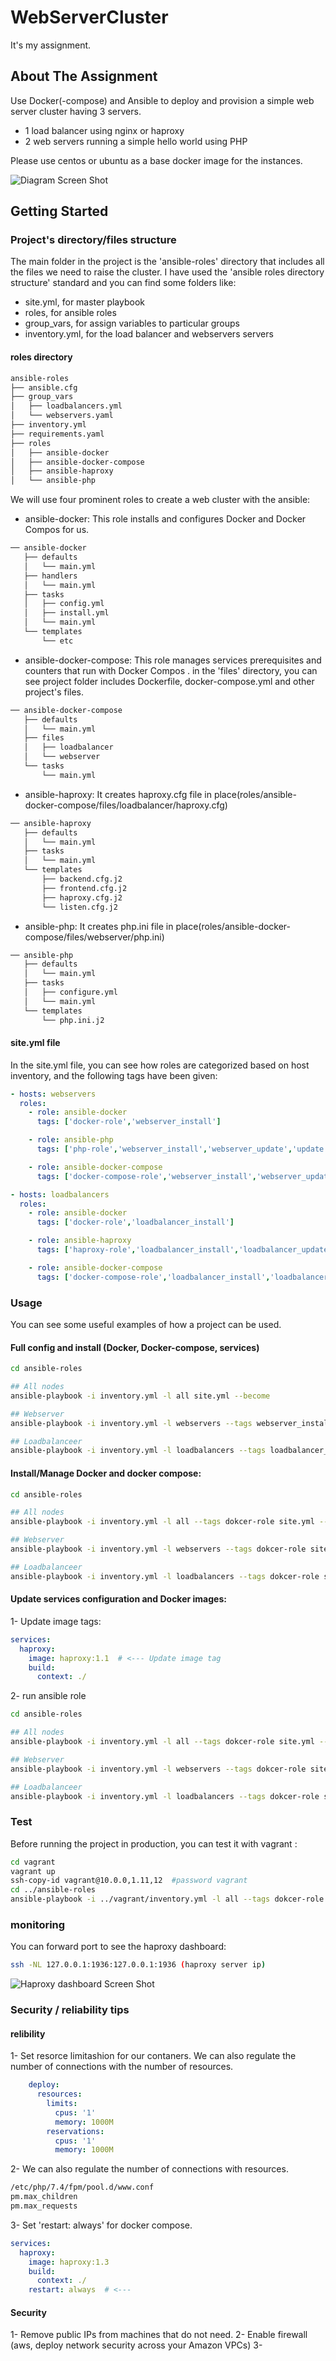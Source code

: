 # WebServerCluster
It's my assignment.<br/>

## About The Assignment

Use Docker(-compose) and Ansible to deploy and provision a simple web server cluster having 3 servers.

- 1 load balancer using nginx or haproxy
- 2 web servers running a simple hello world using PHP

Please use centos or ubuntu as a base docker image for the instances.<br/>


![Diagram Screen Shot](diagram-web-server-cluster.png?raw=true "Title")<br/>

<!-- GETTING STARTED -->
## Getting Started

### Project's directory/files structure

The main folder in the project is the 'ansible-roles' directory that includes all the files we need to raise the cluster. I have used the 'ansible roles directory structure' standard and you can find some folders like:

- site.yml, for master playbook
- roles, for ansible roles 
- group_vars, for assign variables to particular groups
- inventory.yml, for the load balancer and webservers servers

#### roles directory
``` bash
ansible-roles
├── ansible.cfg
├── group_vars
│   ├── loadbalancers.yml
│   └── webservers.yaml
├── inventory.yml
├── requirements.yaml
├── roles
│   ├── ansible-docker
│   ├── ansible-docker-compose
│   ├── ansible-haproxy
│   └── ansible-php
```


We will use four prominent roles to create a web cluster with the ansible:


- ansible-docker: This role installs and configures Docker and Docker Compos for us. 
```bash
── ansible-docker
   ├── defaults
   │   └── main.yml
   ├── handlers
   │   └── main.yml
   ├── tasks
   │   ├── config.yml
   │   ├── install.yml
   │   └── main.yml
   └── templates
       └── etc
```
- ansible-docker-compose: This role manages services prerequisites and counters that run with Docker Compos . in the 'files' directory, you can see project folder includes Dockerfile, docker-compose.yml and other project's files. 
``` bash
── ansible-docker-compose
   ├── defaults
   │   └── main.yml
   ├── files
   │   ├── loadbalancer
   │   └── webserver
   └── tasks
       └── main.yml
```
- ansible-haproxy: It creates haproxy.cfg file in place(roles/ansible-docker-compose/files/loadbalancer/haproxy.cfg) 
``` bash 
── ansible-haproxy
   ├── defaults
   │   └── main.yml
   ├── tasks
   │   └── main.yml
   └── templates
       ├── backend.cfg.j2
       ├── frontend.cfg.j2
       ├── haproxy.cfg.j2
       └── listen.cfg.j2
```
- ansible-php: It creates php.ini file in place(roles/ansible-docker-compose/files/webserver/php.ini) 
``` bash 
── ansible-php
   ├── defaults
   │   └── main.yml
   ├── tasks
   │   ├── configure.yml
   │   └── main.yml
   └── templates
       └── php.ini.j2
```

#### site.yml file

In the site.yml file, you can see how roles are categorized based on host inventory, and the following tags have been given:

``` yaml
- hosts: webservers
  roles:
    - role: ansible-docker
      tags: ['docker-role','webserver_install']

    - role: ansible-php
      tags: ['php-role','webserver_install','webserver_update','update']

    - role: ansible-docker-compose
      tags: ['docker-compose-role','webserver_install','webserver_update','update']

- hosts: loadbalancers
  roles:
    - role: ansible-docker
      tags: ['docker-role','loadbalancer_install']

    - role: ansible-haproxy
      tags: ['haproxy-role','loadbalancer_install','loadbalancer_update','update']

    - role: ansible-docker-compose
      tags: ['docker-compose-role','loadbalancer_install','loadbalancer_update','update']
```

### Usage

You can see some useful examples of how a project can be used. 

#### Full config and install (Docker, Docker-compose, services) 
``` bash
cd ansible-roles

## All nodes 
ansible-playbook -i inventory.yml -l all site.yml --become 

## Webserver 
ansible-playbook -i inventory.yml -l webservers --tags webserver_install site.yml --become 

## Loadbalanceer
ansible-playbook -i inventory.yml -l loadbalancers --tags loadbalancer_install site.yml --become 
```

#### Install/Manage Docker and docker compose:
``` bash
cd ansible-roles 

## All nodes 
ansible-playbook -i inventory.yml -l all --tags dokcer-role site.yml --become 

## Webserver 
ansible-playbook -i inventory.yml -l webservers --tags dokcer-role site.yml --become 

## Loadbalanceer
ansible-playbook -i inventory.yml -l loadbalancers --tags dokcer-role site.yml --become 
```

#### Update services configuration and Docker images:

1- Update image tags:

``` yaml
services:
  haproxy:
    image: haproxy:1.1  # <--- Update image tag
    build: 
      context: ./
```
2- run ansible role
``` bash
cd ansible-roles

## All nodes 
ansible-playbook -i inventory.yml -l all --tags dokcer-role site.yml --become 

## Webserver 
ansible-playbook -i inventory.yml -l webservers --tags dokcer-role site.yml --become 

## Loadbalanceer
ansible-playbook -i inventory.yml -l loadbalancers --tags dokcer-role site.yml --become 
```


### Test

Before running the project in production, you can test it with vagrant :

``` bash
cd vagrant
vagrant up
ssh-copy-id vagrant@10.0.0,1.11,12  #password vagrant
cd ../ansible-roles 
ansible-playbook -i ../vagrant/inventory.yml -l all --tags dokcer-role site.yml --become 
```

### monitoring
You can forward port to see the haproxy dashboard:

```bash
ssh -NL 127.0.0.1:1936:127.0.0.1:1936 (haproxy server ip)
```

![Haproxy dashboard Screen Shot](haproxy-dashboard.png?raw=true )<br/>

### Security / reliability tips

#### relibility

1- Set resorce limitashion for our contaners. We can also regulate the number of connections with the number of resources.
``` yaml
    deploy:
      resources:
        limits:
          cpus: '1'
          memory: 1000M
        reservations:
          cpus: '1'
          memory: 1000M
```
2- We can also regulate the number of connections with resources.

``` bash
/etc/php/7.4/fpm/pool.d/www.conf
pm.max_children
pm.max_requests

```
3- Set 'restart: always' for docker compose.
``` yaml
services:
  haproxy:
    image: haproxy:1.3
    build: 
      context: ./
    restart: always  # <---
```
#### Security
1- Remove public IPs from machines that do not need.
2- Enable firewall (aws, deploy network security across your Amazon VPCs)
3-

